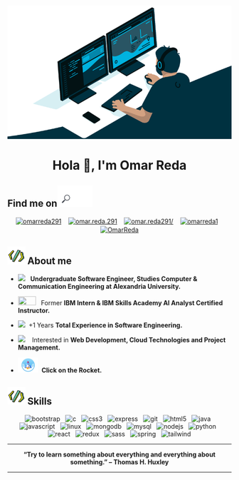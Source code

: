 
<p align="center">
<img src="https://github.com/OmarReda/OmarReda/blob/master/Heading3.gif">
</p>

<h1 align="center">Hola 👋, I'm Omar Reda</h1>

<h2>Find me on<img width="80" src="https://github.com/OmarReda/OmarReda/blob/master/find.gif"> </h2>
<p align="center"> 
<a href="https://linkedin.com/in/omarreda291" target="blank"><img align="center" src="https://cdn.jsdelivr.net/npm/simple-icons@3.0.1/icons/linkedin.svg" alt="omarreda291" height="33" width="33" /></a> &nbsp;&nbsp;
<a href="https://fb.com/omar.reda.291" target="blank"><img align="center" src="https://cdn.jsdelivr.net/npm/simple-icons@3.0.1/icons/facebook.svg" alt="omar.reda.291" height="35" width="35" /></a> &nbsp;&nbsp;
<a href="https://instagram.com/omar.reda291/" target="blank"><img align="center" src="https://cdn.jsdelivr.net/npm/simple-icons@3.0.1/icons/instagram.svg" alt="omar.reda291/" height="35" width="35" /></a> &nbsp;&nbsp;
<a href="https://www.behance.net/omarreda1" target="blank"><img align="center" src="https://cdn.jsdelivr.net/npm/simple-icons@3.0.1/icons/behance.svg" alt="omarreda1" height="40" width="40" /></a> &nbsp;&nbsp;
<a href="https://github.com/OmarReda" target="blank"><img align="center" src="https://cdn.jsdelivr.net/npm/simple-icons@3.0.1/icons/github.svg" alt="OmarReda" height="35" width="35" /></a>
</p>
  
<h2><img width="40" src="https://github.com/OmarReda/OmarReda/blob/master/source.gif"> About me</h2> 

  - <img width="40" src="https://i.dlpng.com/static/png/5516567-transparent-graduation-cap-transparent-graduation-cap-clipart-graduation-cap-transparent-920_569_preview.png">&nbsp;&nbsp; **Undergraduate Software Engineer, Studies Computer & Communication Engineering at Alexandria University.**
    
  - <img width="40" height="20" src="https://www.hecbusinessgame.com/media/IBM-Logo-PNG-Transparent-1024x446.png">&nbsp;&nbsp; Former **IBM Intern & IBM Skills Academy AI Analyst Certified Instructor.**
  
  - <img width="40" src="https://www.internshipwala.com/img/comp.png">&nbsp; +1 Years **Total Experience in Software Engineering.**
  
  - <img width="35" src="https://img.icons8.com/cotton/2x/laptop-coding.png">&nbsp;&nbsp;&nbsp; Interested in **Web Development, Cloud Technologies and Project Management.**

  - <a href="https://github.com/OmarReda/Discovery"><img width="45" src="https://github.com/OmarReda/OmarReda/blob/master/discovery.gif"></a> &nbsp;<strong>Click on the Rocket.</strong>
  

<h2><img width="40" src="https://github.com/OmarReda/OmarReda/blob/master/source.gif"> Skills</h2>

<p align="center"><img src="https://devicons.github.io/devicon/devicon.git/icons/bootstrap/bootstrap-plain.svg" alt="bootstrap" width="40" height="40"/> &nbsp; <img src="https://devicons.github.io/devicon/devicon.git/icons/c/c-original.svg" alt="c" width="40" height="40"/> &nbsp; <img src="https://devicons.github.io/devicon/devicon.git/icons/css3/css3-original-wordmark.svg" alt="css3" width="40" height="40"/> &nbsp; <img src="https://devicons.github.io/devicon/devicon.git/icons/express/express-original-wordmark.svg" alt="express" width="40" height="40"/> &nbsp; <img src="https://www.vectorlogo.zone/logos/git-scm/git-scm-icon.svg" alt="git" width="40" height="40"/> &nbsp; <img src="https://devicons.github.io/devicon/devicon.git/icons/html5/html5-original-wordmark.svg" alt="html5" width="40" height="40"/> &nbsp; <img src="https://devicons.github.io/devicon/devicon.git/icons/java/java-original-wordmark.svg" alt="java" width="40" height="40"/> &nbsp; <img src="https://devicons.github.io/devicon/devicon.git/icons/javascript/javascript-original.svg" alt="javascript" width="40" height="40"/> &nbsp; <img src="https://devicons.github.io/devicon/devicon.git/icons/linux/linux-original.svg" alt="linux" width="40" height="40"/> &nbsp; <img src="https://devicons.github.io/devicon/devicon.git/icons/mongodb/mongodb-original-wordmark.svg" alt="mongodb" width="40" height="40"/> &nbsp; <img src="https://devicons.github.io/devicon/devicon.git/icons/mysql/mysql-original-wordmark.svg" alt="mysql" width="40" height="40"/> &nbsp; <img src="https://devicons.github.io/devicon/devicon.git/icons/nodejs/nodejs-original-wordmark.svg" alt="nodejs" width="40" height="40"/> &nbsp; <img src="https://devicons.github.io/devicon/devicon.git/icons/python/python-original.svg" alt="python" width="40" height="40"/> &nbsp; <img src="https://devicons.github.io/devicon/devicon.git/icons/react/react-original-wordmark.svg" alt="react" width="40" height="40"/> &nbsp; <img src="https://devicons.github.io/devicon/devicon.git/icons/redux/redux-original.svg" alt="redux" width="40" height="40"/> &nbsp; <img src="https://devicons.github.io/devicon/devicon.git/icons/sass/sass-original.svg" alt="sass" width="40" height="40"/> &nbsp; <img src="https://www.vectorlogo.zone/logos/springio/springio-icon.svg" alt="spring" width="40" height="40"/> &nbsp; <img src="https://www.vectorlogo.zone/logos/tailwindcss/tailwindcss-icon.svg" alt="tailwind" width="40" height="40"/>
</p>

 
<hr>
<p align="center"><strong>“Try to learn something about everything and everything about something.” – Thomas H. Huxley</strong></p>
<hr>

<!--
**OmarReda/OmarReda** is a ✨ _special_ ✨ repository because its `README.md` (this file) appears on your GitHub profile.

